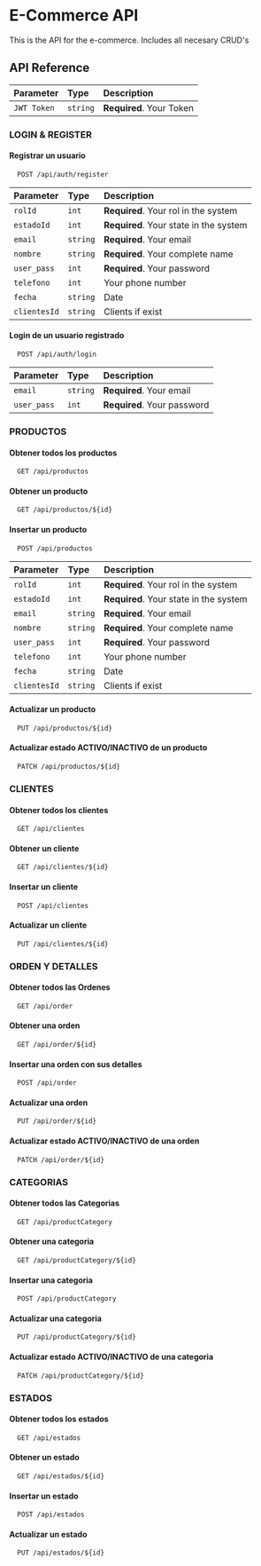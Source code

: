 
# E-Commerce API

This is the API for the e-commerce. Includes all necesary CRUD's



## API Reference


| Parameter | Type     | Description                |
| :-------- | :------- | :------------------------- |
| `JWT Token` | `string` | **Required**. Your Token |

### LOGIN & REGISTER

#### Registrar un usuario

```http
  POST /api/auth/register
```

| Parameter | Type     | Description                |
| :-------- | :------- | :------------------------- |
| `rolId` | `int` | **Required**. Your rol in the system |
| `estadoId` | `int` | **Required**. Your state in the system |
| `email` | `string` | **Required**. Your email |
| `nombre` | `string` | **Required**. Your complete name |
| `user_pass` | `int` | **Required**. Your password |
| `telefono` | `int` |  Your phone number |
| `fecha` | `string` |  Date |
| `clientesId` | `string` |  Clients if exist |


#### Login de un usuario registrado
```http
  POST /api/auth/login
```

| Parameter | Type     | Description                |
| :-------- | :------- | :------------------------- |
| `email` | `string` | **Required**. Your email |
| `user_pass` | `int` | **Required**. Your password |

### PRODUCTOS

#### Obtener todos los productos

```http
  GET /api/productos
```

#### Obtener un producto

```http
  GET /api/productos/${id}
```

#### Insertar un producto 

```http
  POST /api/productos
```

| Parameter | Type     | Description                |
| :-------- | :------- | :------------------------- |
| `rolId` | `int` | **Required**. Your rol in the system |
| `estadoId` | `int` | **Required**. Your state in the system |
| `email` | `string` | **Required**. Your email |
| `nombre` | `string` | **Required**. Your complete name |
| `user_pass` | `int` | **Required**. Your password |
| `telefono` | `int` |  Your phone number |
| `fecha` | `string` |  Date |
| `clientesId` | `string` |  Clients if exist |

#### Actualizar un producto 

```http
  PUT /api/productos/${id}
```

#### Actualizar estado ACTIVO/INACTIVO de un producto

```http
  PATCH /api/productos/${id}
```

### CLIENTES

#### Obtener todos los clientes

```http
  GET /api/clientes
```

#### Obtener un cliente

```http
  GET /api/clientes/${id}
```

#### Insertar un cliente 

```http
  POST /api/clientes
```
#### Actualizar un cliente 

```http
  PUT /api/clientes/${id}
```

### ORDEN Y DETALLES

#### Obtener todos las Ordenes

```http
  GET /api/order
```

#### Obtener una orden

```http
  GET /api/order/${id}
```

#### Insertar una orden con sus detalles 

```http
  POST /api/order
```
#### Actualizar una orden 

```http
  PUT /api/order/${id}
```
#### Actualizar estado ACTIVO/INACTIVO de una orden

```http
  PATCH /api/order/${id}
```

### CATEGORIAS

#### Obtener todos las Categorias

```http
  GET /api/productCategory
```

#### Obtener una categoria

```http
  GET /api/productCategory/${id}
```

#### Insertar una categoria

```http
  POST /api/productCategory
```
#### Actualizar una categoria 

```http
  PUT /api/productCategory/${id}
```
#### Actualizar estado ACTIVO/INACTIVO de una categoria

```http
  PATCH /api/productCategory/${id}
```

### ESTADOS

#### Obtener todos los estados

```http
  GET /api/estados
```

#### Obtener un estado

```http
  GET /api/estados/${id}
```

#### Insertar un estado 

```http
  POST /api/estados
```
#### Actualizar un estado 

```http
  PUT /api/estados/${id}
```

